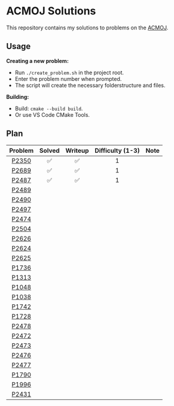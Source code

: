 # ACMOJ Solutions

This repository contains my solutions to problems on the [ACMOJ](https://acm.sjtu.edu.cn/OnlineJudge/).

## Usage
**Creating a new problem:**
-   Run `./create_problem.sh` in the project root.
-   Enter the problem number when prompted.
-   The script will create the necessary folderstructure and files.

**Building:**

- Build: `cmake --build build`.
- Or use VS Code CMake Tools.

## Plan

|                          Problem                          | Solved | Writeup | Difficulty (1-3) | Note |
| :-------------------------------------------------------: | :----: | :-----: | :--------------: | ---- |
| [P2350](https://acm.sjtu.edu.cn/OnlineJudge/problem/2350) |   ✅    |    ✅    |        1         |      |
| [P2689](https://acm.sjtu.edu.cn/OnlineJudge/problem/2689) |   ✅    |    ✅    |        1         |      |
| [P2487](https://acm.sjtu.edu.cn/OnlineJudge/problem/2487) |   ✅    |    ✅    |        1         |      |
| [P2489](https://acm.sjtu.edu.cn/OnlineJudge/problem/2489) |        |         |                  |      |
| [P2490](https://acm.sjtu.edu.cn/OnlineJudge/problem/2490) |        |         |                  |      |
| [P2497](https://acm.sjtu.edu.cn/OnlineJudge/problem/2497) |        |         |                  |      |
| [P2474](https://acm.sjtu.edu.cn/OnlineJudge/problem/2474) |        |         |                  |      |
| [P2504](https://acm.sjtu.edu.cn/OnlineJudge/problem/2504) |        |         |                  |      |
| [P2626](https://acm.sjtu.edu.cn/OnlineJudge/problem/2626) |        |         |                  |      |
| [P2624](https://acm.sjtu.edu.cn/OnlineJudge/problem/2624) |        |         |                  |      |
| [P2625](https://acm.sjtu.edu.cn/OnlineJudge/problem/2625) |        |         |                  |      |
| [P1736](https://acm.sjtu.edu.cn/OnlineJudge/problem/1736) |        |         |                  |      |
| [P1313](https://acm.sjtu.edu.cn/OnlineJudge/problem/1313) |        |         |                  |      |
| [P1048](https://acm.sjtu.edu.cn/OnlineJudge/problem/1048) |        |         |                  |      |
| [P1038](https://acm.sjtu.edu.cn/OnlineJudge/problem/1038) |        |         |                  |      |
| [P1742](https://acm.sjtu.edu.cn/OnlineJudge/problem/1742) |        |         |                  |      |
| [P1728](https://acm.sjtu.edu.cn/OnlineJudge/problem/1728) |        |         |                  |      |
| [P2478](https://acm.sjtu.edu.cn/OnlineJudge/problem/2478) |        |         |                  |      |
| [P2472](https://acm.sjtu.edu.cn/OnlineJudge/problem/2472) |        |         |                  |      |
| [P2473](https://acm.sjtu.edu.cn/OnlineJudge/problem/2473) |        |         |                  |      |
| [P2476](https://acm.sjtu.edu.cn/OnlineJudge/problem/2476) |        |         |                  |      |
| [P2477](https://acm.sjtu.edu.cn/OnlineJudge/problem/2477) |        |         |                  |      |
| [P1790](https://acm.sjtu.edu.cn/OnlineJudge/problem/1790) |        |         |                  |      |
| [P1996](https://acm.sjtu.edu.cn/OnlineJudge/problem/1996) |        |         |                  |      |
| [P2431](https://acm.sjtu.edu.cn/OnlineJudge/problem/2431) |        |         |                  |      |

